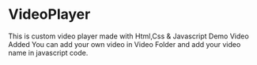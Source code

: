 # VideoPlayer
This is custom video player made with Html,Css & Javascript
Demo Video Added 
You can add your own video in Video Folder and add your video name in javascript code.
